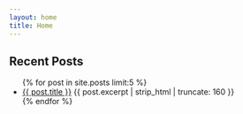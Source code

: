 ```yaml
---
layout: home
title: Home
---
```


<section class="recent-posts">
  <h2>Recent Posts</h2>
  <ul>
    {% for post in site.posts limit:5 %}
    <li>
      <a href="{{ post.url | relative_url }}">{{ post.title }}</a>
      <span class="excerpt">{{ post.excerpt | strip_html | truncate: 160 }}</span>
    </li>
    {% endfor %}
  </ul>
</section>


